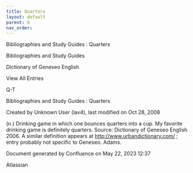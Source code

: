 ```yaml
---
title: Quarters
layout: default
parent: Q
nav_order:
---
```


Bibliographies and Study Guides : Quarters

Bibliographies and Study Guides

Dictionary of Geneseo English

View All Entries

Q-T

Bibliographies and Study Guides : Quarters

Created by  Unknown User (lav4), last modified on Oct 28, 2008

(n.) Drinking game in which one bounces quarters into a cup. My favorite drinking game is definitely quarters. Source: Dictionary of Geneseo English 2006. A similar definition appears at http://www.urbandictionary.com/ ; entry probably not specific to Geneseo. Adams.

Document generated by Confluence on May 22, 2023 12:37

Atlassian
